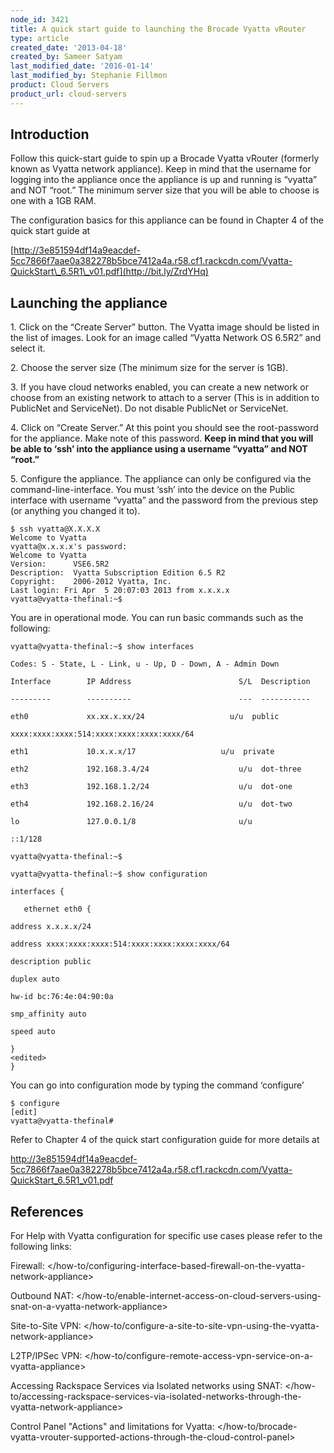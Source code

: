 ```yaml
---
node_id: 3421
title: A quick start guide to launching the Brocade Vyatta vRouter
type: article
created_date: '2013-04-18'
created_by: Sameer Satyam
last_modified_date: '2016-01-14'
last_modified_by: Stephanie Fillmon
product: Cloud Servers
product_url: cloud-servers
---
```


Introduction
------------

Follow this quick-start guide to spin up a Brocade Vyatta vRouter
(formerly known as Vyatta network appliance). Keep in mind that the
username for logging into the appliance once the appliance is up and
running is &ldquo;vyatta&rdquo; and NOT &ldquo;root.&rdquo; The minimum server size that you
will be able to choose is one with a 1GB RAM.

The configuration basics for this appliance can be found in Chapter 4 of
the quick start guide at

[http://3e851594df14a9eacdef-5cc7866f7aae0a382278b5bce7412a4a.r58.cf1.rackcdn.com/Vyatta-QuickStart\_6.5R1\_v01.pdf](http://bit.ly/ZrdYHq)

Launching the appliance
-----------------------

<span>1. Click on the &ldquo;Create Server&rdquo; button. The Vyatta image should be
listed in the list of images. Look for an image called &ldquo;Vyatta Network
OS 6.5R2&rdquo; and select it.</span>

<span>2. Choose the server size (The minimum size for the server is
1GB).</span>

<span>3. If you have cloud networks enabled, you can create a new
network or choose from an existing network to attach to a server (This
is in addition to PublicNet and ServiceNet).  Do not disable PublicNet
or ServiceNet.</span>

<span>4. Click on &ldquo;Create Server.&rdquo; At this point you should see the
root-password for the appliance. Make note of this password.
</span>**Keep in mind that you will be able to &lsquo;ssh&rsquo; into the appliance
using a username &ldquo;vyatta&rdquo; and NOT &ldquo;root.&rdquo;**

<span>5. Configure the appliance. The appliance can only be configured
via the command-line-interface. You must &lsquo;ssh&rsquo; into the device on the
Public interface with username &ldquo;vyatta&rdquo; and the password from the
previous step (or anything you changed it to).</span>

    $ ssh vyatta@X.X.X.X
    Welcome to Vyatta
    vyatta@x.x.x.x's password:
    Welcome to Vyatta
    Version:      VSE6.5R2
    Description:  Vyatta Subscription Edition 6.5 R2
    Copyright:    2006-2012 Vyatta, Inc.
    Last login: Fri Apr  5 20:07:03 2013 from x.x.x.x
    vyatta@vyatta-thefinal:~$

You are in operational mode. You can run basic commands such as the
following:

    vyatta@vyatta-thefinal:~$ show interfaces

    Codes: S - State, L - Link, u - Up, D - Down, A - Admin Down

    Interface        IP Address                        S/L  Description

    ---------        ----------                        ---  -----------

    eth0             xx.xx.x.xx/24                   u/u  public

    xxxx:xxxx:xxxx:514:xxxx:xxxx:xxxx:xxxx/64

    eth1             10.x.x.x/17                   u/u  private

    eth2             192.168.3.4/24                    u/u  dot-three

    eth3             192.168.1.2/24                    u/u  dot-one

    eth4             192.168.2.16/24                   u/u  dot-two

    lo               127.0.0.1/8                       u/u

    ::1/128

    vyatta@vyatta-thefinal:~$

    vyatta@vyatta-thefinal:~$ show configuration

    interfaces {

       ethernet eth0 {

    address x.x.x.x/24

    address xxxx:xxxx:xxxx:514:xxxx:xxxx:xxxx:xxxx/64

    description public

    duplex auto

    hw-id bc:76:4e:04:90:0a

    smp_affinity auto

    speed auto

    }
    <edited>
    }


You can go into configuration mode by typing the command &lsquo;configure&rsquo;

    $ configure
    [edit]
    vyatta@vyatta-thefinal#

Refer to Chapter 4 of the quick start configuration guide for more
details at

<http://3e851594df14a9eacdef-5cc7866f7aae0a382278b5bce7412a4a.r58.cf1.rackcdn.com/Vyatta-QuickStart_6.5R1_v01.pdf>

References
----------



For Help with Vyatta configuration for specific use cases please refer
to the following links:

Firewall: </how-to/configuring-interface-based-firewall-on-the-vyatta-network-appliance>

Outbound
NAT: </how-to/enable-internet-access-on-cloud-servers-using-snat-on-a-vyatta-network-appliance>

Site-to-Site
VPN: </how-to/configure-a-site-to-site-vpn-using-the-vyatta-network-appliance>

L2TP/IPSec
VPN: </how-to/configure-remote-access-vpn-service-on-a-vyatta-appliance>

Accessing Rackspace Services via Isolated networks using
SNAT: </how-to/accessing-rackspace-services-via-isolated-networks-through-the-vyatta-network-appliance>

Control Panel "Actions" and limitations for
Vyatta: </how-to/brocade-vyatta-vrouter-supported-actions-through-the-cloud-control-panel>



